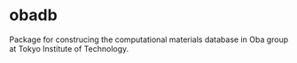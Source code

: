 # obadb
Package for construcing the computational materials database in Oba group at Tokyo Institute of Technology.
